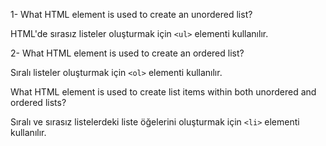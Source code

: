 1- What HTML element is used to create an unordered list? 

HTML'de sırasız listeler oluşturmak için `<ul>` elementi kullanılır.

2- What HTML element is used to create an ordered list? 


Sıralı listeler oluşturmak için `<ol>` elementi kullanılır.

What HTML element is used to create list items within both unordered and ordered lists?

Sıralı ve sırasız listelerdeki liste öğelerini oluşturmak için `<li>` elementi kullanılır.

